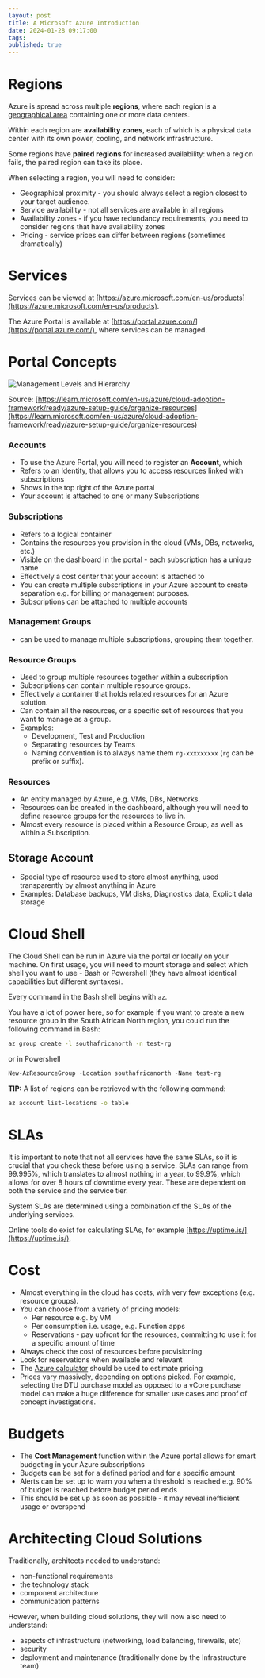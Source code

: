 ```yaml
---
layout: post
title: A Microsoft Azure Introduction
date: 2024-01-28 09:17:00
tags: 
published: true
---
```


# Regions

Azure is spread across multiple **regions**, where each region is a [geographical area](https://azure.microsoft.com/en-us/explore/global-infrastructure/geographies) containing one or more data centers.

Within each region are **availability zones**, each of which is a physical data center with its own power, cooling, and network infrastructure.

Some regions have **paired regions** for increased availability: when a region fails, the paired region can take its place.

When selecting a region, you  will need to consider:
- Geographical proximity - you should always select a region closest to your target audience.
- Service availability - not all services are available in all regions
- Availability zones - if you have redundancy requirements, you need to consider regions that have availability zones
- Pricing - service prices can differ between regions (sometimes dramatically)

# Services

Services can be viewed at [https://azure.microsoft.com/en-us/products](https://azure.microsoft.com/en-us/products).

The Azure Portal is available at [https://portal.azure.com/](https://portal.azure.com/), where services can be managed.

# Portal Concepts

![Management Levels and Hierarchy](../assets/img/2024/azure-hierarchy.png)

Source: [https://learn.microsoft.com/en-us/azure/cloud-adoption-framework/ready/azure-setup-guide/organize-resources](https://learn.microsoft.com/en-us/azure/cloud-adoption-framework/ready/azure-setup-guide/organize-resources)

### Accounts
- To use the Azure Portal, you will need to register an **Account**, which
- Refers to an Identity, that allows you to access resources linked with subscriptions
- Shows in the top right of the Azure portal
- Your account is attached to one or many Subscriptions

### Subscriptions
- Refers to a logical container
- Contains the resources you provision in the cloud (VMs, DBs, networks, etc.)
- Visible on the dashboard in the portal - each subscription has a unique name
- Effectively a cost center that your account is attached to
- You can create multiple subscriptions in your Azure account to create separation e.g. for billing or management purposes.
- Subscriptions can be attached to multiple accounts

### Management Groups
- can be used to manage multiple subscriptions, grouping them together.

### Resource Groups
- Used to group multiple resources together within a subscription
- Subscriptions can contain multiple resource groups.
- Effectively a container that holds related resources for an Azure solution.  
- Can contain all the resources, or a specific set of resources that you want to manage as a group.
- Examples: 
  - Development, Test and Production
  - Separating resources by Teams
  - Naming convention is to always name them `rg-xxxxxxxxx` (`rg` can be prefix or suffix).

### Resources

- An entity managed by Azure, e.g. VMs, DBs, Networks.  
- Resources can be created in the dashboard, although you will need to define resource groups for the resources to live in.  
- Almost every resource is placed within a Resource Group, as well as within a Subscription.

## Storage Account

- Special type of resource used to store almost anything, used transparently by almost anything in Azure
- Examples: Database backups, VM disks, Diagnostics data, Explicit data storage

# Cloud Shell

The Cloud Shell can be run in Azure via the portal or locally on your machine.  On first usage, you will need to mount storage and select which shell you want to use - Bash or Powershell (they have almost identical capabilities but different syntaxes).

Every command in the Bash shell begins with `az`.

You have a lot of power here, so for example if you want to create a new resource group in the South African North region, you could run the following command in Bash:

```bash
az group create -l southafricanorth -n test-rg
```

or in Powershell

```powershell
New-AzResourceGroup -Location southafricanorth -Name test-rg
```

**TIP:** A list of regions can be retrieved with the following command:

```bash
az account list-locations -o table
```

# SLAs

It is important to note that not all services have the same SLAs, so it is crucial that you check these before using a service.  SLAs can range from 99.995%, which translates to almost nothing in a year, to 99.9%, which allows for over 8 hours of downtime every year.  These are dependent on both the service and the service tier.

System SLAs are determined using a combination of the SLAs of the underlying services.  

Online tools do exist for calculating SLAs, for example [https://uptime.is/](https://uptime.is/).

# Cost

- Almost everything in the cloud has costs, with very few exceptions (e.g. resource groups).
- You can choose from a variety of pricing models:
  - Per resource e.g. by VM
  - Per consumption i.e. usage, e.g. Function apps
  - Reservations - pay upfront for the resources, committing to use it for a specific amount of time
- Always check the cost of resources before provisioning
- Look for reservations when available and relevant
- The [Azure calculator](https://azure.microsoft.com/en-gb/pricing/calculator/) should be used to estimate pricing 
- Prices vary massively, depending on options picked.  For example, selecting the DTU purchase model as opposed to a vCore purchase model can make a huge difference for smaller use cases and proof of concept investigations.

# Budgets

- The **Cost Management** function within the Azure portal allows for smart budgeting in your Azure subscriptions
- Budgets can be set for a defined period and for a specific amount
- Alerts can be set up to warn you when a threshold is reached e.g. 90% of budget is reached before budget period ends
- This should be set up as soon as possible - it may reveal inefficient usage or overspend

# Architecting Cloud Solutions

Traditionally, architects needed to understand:
- non-functional requirements
- the technology stack
- component architecture
- communication patterns

However, when building cloud solutions, they will now also need to understand:
- aspects of infrastructure (networking, load balancing, firewalls, etc)
- security
- deployment and maintenance (traditionally done by the Infrastructure team)


